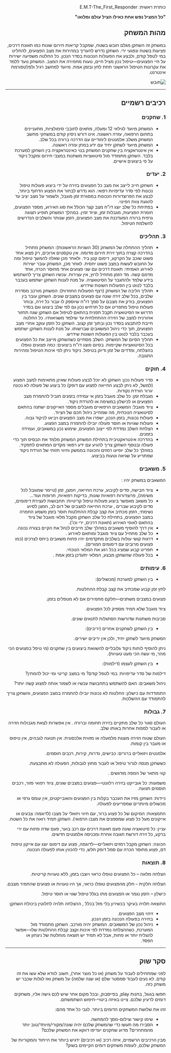 <div dir="rtl" style="text-align: right;"

# כותרת ראשית: E.M.T-The_First_Responder


**"כל המציל נפש אחת כאילו הציל עולם ומלואו"**

## מהות המשחק

במשחק זה השחקן מגלם חובש בשטח, שמקבל קריאות חירום שונות כמו תאונת דרכים, פציעות בשטח ונפגעי ירי.
השחקן נדרש להעריך במהירות את מצב הפצועים, להחליט במי לטפל קודם, ולבצע את הפעולות הנכונות בסדר הנכון.
כל החלטה משפיעה ישירות על חיי הפצועים—טיפול נכון מציל חיים, טעות מחמירה את המצב.
המשחק נועד ללמד את עקרונות הטיפול הראשוני תחת לחץ ובזמן אמת. מיועד למחשב רגיל ולפלטפורמת אינטרנט.


![חובש](https://github.com/user-attachments/assets/63ebc9fb-db34-476d-9882-2273de2509d3)



---


## רכיבים רשמיים

### 1. שחקנים

* המשחק מיועד לגילאי 12 ומעלה, מתאים לחובבי סימולציות, מתעניינים בתחום הרפואה, עזרה ראשונה. אינו דורש ניסיון קודם במשחקי מחשב  המשחק משלב אלמנטים לימודיים עם הדרכה ברורה בכל שלב.
* המשחק מיועד לשחקן יחיד עם ידע במתן עזרה ראשונה.
* אין אינטראקציה בין שחקנים המשחק בנוי כאינטראקציה בין השחקן למערכת בלבד. השחקן מתמודד מול סיטואציות משתנות במצבי חירום ומקבל ניקוד על פי ביצועים אישיים.
 
### 2. יעדים
* השחקן חייב לייצב את מצב כל הפצועים בזירה על ידי ביצוע פעולות טיפול נכונות לפי סדר עדיפויות רפואי. הוא נדרש לבחור את הפצוע הדחוף ביותר, לבצע את הפרוצדורות הנכונות במסגרת זמן מוגבל, ולשמור על מצב יציב עד להגעת צוות הפינוי.
* בפתיחת כל שלב יוצג דו"ח מצב קצר הכולל את סוג האירוע, מספר הפצועים, חומרת הפציעות, מגבלות זמן, וציוד זמין.
במהלך המשחק תופיע תצוגה גרפית ברורה המעדכנת את מצב הפצועים, הזמן שנותר והשלבים הנדרשים להשלמת הטיפול.

### 3. תהליכים
* תהליך ההתחלה של המשחק (30 השניות הראשונות):
המשחק מתחיל בהדרכה קצרה בתוך זירת חירום מדומה. אין טקסטים ארוכים, רק פצוע אחד פשוט שוכב על הקרקע, דימום קטן ביד. 
ולאחר מכן שאלה להמשך טיפול ומה על החובש לעשות במצב פשוט יחסית.
לאחר מכן, המשחק עובר ישירות לאירוע האמיתי: תאונת דרכים עם שני פצועים אחד מחוסר הכרה, אחד מדמם קשה. מד הזמן מתחיל לרוץ, אין עצירות. עכשיו השחקן צריך להשתמש בידע שלמד ולהתגבר על הסיטואציה.
על מנת לענות השחקן ישתמש בעכבר בלבד לנווט בין הפעולות השונות שידרש.
* תהליך הליבה של המשחק (רצף הפעולות החוזרות):
המשחק מורכב מסדרת שלבים, בכל שלב זירה שונה עם פצועים במצבים שונים. השחקן עובר בין הפצועים, בודק את מצבם על סמך דו"ח שיוספק לו עבור כל זירה, ובוחר פעולות טיפול מתפריט אם כל תרחיש נכון גם לפי שלב ביצועו וגם בסדר הדרוש אז הסיטואציה תקבל תפנית בהתאם לטיפול אם השחקן שגה תחזור אחורנית למצב של הזירה ההתחלתית עד שילמד משגיאותיו.
כל החלטה חייבת להתבצע בסדר נכון ובתוך זמן קצוב. השחקן כל הזמן עוקב אחרי מצב הפצועים, תוך כדי ניהול המשאבים שברשותו.
על מנת לענות השחקן ישתמש בעכבר בלבד לנווט בין הפעולות השונות שידרש.
* תהליך הסיום של המשחק:
השלב מסתיים כשהשחקן מייצב את כל הפצועים בכל הסיטואציות שקיימות. בסיום מוצג דו"ח ביצועים: כמה פצועים טופלו בהצלחה, ומדדים של זמן ודיוק בטיפול. ניקוד ניתן לפי איכות הטיפול ומהירות התגובה.

### 4. חוקים

* סדר פעולות נכון: השחקן לא יוכל לבצע פעולות שאינן מתאימות למצב הפצוע (למשל, לא ניתן לבצע החייאה לפצוע עם דופק) כל ביצוע של פעולה לא נכונה יגרור הורדת נקודות.
* מגבלת זמן: כל שלב מוגבל בזמן אי עמידה בזמנים תוביל להחמרת מצב הפצועים או לכישלון במשימה או להורדת ניקוד.
* ציוד מוגבל: המשאבים הרפואיים מוגבלים מספר האייקונים ישתנה בהתאם לסיטואציה הנוכחית, מה שמחייב ניהול חכם של הציוד.
* פעולות נכונות, בזמן הנכון, ישפרו את מצב הפצועים ויביאו לניקוד גבוה.
* פעולות שגויות או חוסר פעולה יובילו להחמרה במצב הפצוע.
* הצלחת השלב נמדדת לפי ייצוב הפצועים, שימוש נכון במשאבים, ועמידה בזמנים.
* בהדרכה אינטראקטיבית בתחילת המשחק המשחק מלמד את הבסיס תוך כדי פעולה ובנוסף השחקן צריך להגיע עם ידע רפואי מקדים המתאים לתפקיד.
במהלך כל שלב יופיעו רמזים והכוונה בממשק וחיווי חזותי של הורדת ניקוד שמתריע על שגיאה וטעות בביצוע.


### 5. משאבים
המשאבים במשחק יהיו :
* ציוד חבישה, סדים לקיבוע, ערכת החייאה, חמצן, זמן (טיימר שמוגבל לכל משימה), פרוצדורות רפואיות שונות, בדיקות רפואיות, תרופות ועוד...
* כל משאב מאפשר ביצוע פעולות טיפול קריטיות:
תחבושות לעצירת דימומים, סדים לקיבוע שברים , ערכת החייאה למצבים של דום לב, חמצן לסיוע נשימתי, הזמן מכתיב את קצב קבלת ההחלטות חוסר בזמן משמע החמרה במצב הפצועים, בתחילת כל שלב השחקן מקבל מלאי מוגבל של ציוד בהתאם לאופי האירוע (תאונת דרכים, ירי וכו’).
* אין דרך להוסיף משאבים במהלך שלב חייבים לנהל את הקיים בצורה נכונה.
* כל שלב מתחיל עם ציוד מוגבל ומותאם לאירוע .
* דרגות קושי עולות בשלבים מתקדמים יהיו פחות משאבים ביחס לצרכים (כמו פצועים מרובים עם דימומים חמורים).
* תפריט קבוע שמציג בכל רגע את המלאי הנוכחי.
* בכל פעולה שהשחקן מבצע, המלאי יתעדכן בזמן אמת .




### 6. עימותים
* בין השחקן למערכת (מכשולים):

 לחץ זמן קבוע שמכתיב את קצב קבלת ההחלטות.

 פצועים במצבים משתנים—חלקם מחמירים אם לא מטפלים בזמן.
 
 ציוד מוגבל שלא תמיד מספיק לכל הפצועים.
 
 סביבות משתנות שדורשות הסתגלות לתנאים שונים.
 
* בין השחקן לשחקנים אחרים (יריבים):
 
 המשחק מיועד לשחקן יחיד, ולכן אין יריבים ישירים.

 ניתן להוסיף לוחות ניקוד גלובליים להשוואת ביצועים בין שחקנים (מי טיפל בפצועים הכי מהר, מי עשה הכי מעט טעויות).
 
* בין השחקן לעצמו (דילמות):

 דילמות של סדר עדיפויות: במי לטפל קודם? מי במצב קריטי ומי יכול להמתין?

 ניהול משאבים: האם להשתמש בתחבושת עכשיו או לשמור אותה לפצוע קשה יותר?
 
 התמודדות עם כישלון: החלטות לא נכונות יובילו להחמרה במצב הפצועים, והשחקן צריך להתמודד עם ההשלכות.




### 7. גבולות

העולם סגור כל שלב מתקיים בזירה תחומה וברורה . אין אפשרות לצאת מגבולות הזירה או לעבור למפות אחרות באותו שלב.

העולם שטוח הזירה מוצגת מלמעלה או מזווית אלכסונית. אין תנועה לגבהים, אין טיפוס או מעבר בין קומות.

אלמנטים ויזואליים ברורים: כבישים, גדרות, קירות, רכבים חוסמים.

כששחקן מנסה לגרור טיפול או לעבור מחוץ לגבולות, הפעולה לא מתבצעת.

קווי מתאר של המפה מודגשים .

משמעות:
כל אובייקט בזירה רלוונטי—פצועים במצבים שונים, ציוד רפואי פזור, רכבים חוסמים תנועה.

ניידות:
השחקן מזיז את העכבר בקלות בין הפצועים והאובייקטים, אין עומס גרפי או מכשולים מיותרים שמפריעים לפעולה.

התמצאות:
המיקום של כל פצוע ברור, עם חיווי ויזואלי על מצבו (לדוגמה: צבעים או אייקונים מעל כל פצוע שמסמנים את מצבו הרפואי). השחקן תמיד רואה את כל השטח.

עניין:
כל סיטואציה שונה פעם תאונת דרכים עם רכב בוער, פעם שדה פתוח עם ירי ברקע, כל זירה דורשת תגובה אחרת ומכניסה אלמנטים חדשים.

הכוונה:
השחקן מקבל רמזים ויזואליים—לדוגמה, פצוע עם דימום יוצג עם אייקון טיפות דם, פצוע מחוסר הכרה עם סמל דופק חלש, כדי להכווין אותו לפעולה הנכונה.

### 8. תוצאות

הצלחה מלאה – כל הפצועים טופלו כראוי ויוצבו בזמן, ללא טעויות קריטיות.

הצלחה חלקית – חלק מהפצועים טופלו כראוי, אך היו טעויות או פצועים שהחמיר מצבם.

כישלון – הזמן נגמר או הפצועים מתו בגלל טיפול שגוי או חוסר טיפול.

התוצאה תלויה בעיקר בכשירון בלי מזל בכלל , ההצלחה תלויה לחלוטין ביכולת השחקן:
- זיהוי מצב הפצועים.
- בחירה בפעולה הנכונה בזמן הנכון.
- ניהול נכון של המשאבים.
המשחק יהיה מורכב.
השחקן מתמודד מול המערכת, כשההצלחה נמדדת לפי איכות וקצב קבלת ההחלטות שלו—אפשר להצליח יותר או פחות, אבל לא תמיד יש תוצאה מוחלטת של ניצחון או הפסד.

---

## סקר שוק

לפני שמתחילים לעבוד על משחק (או כל מוצר אחר), חשוב לוודא שלא עשו את זה קודם. לא נעים לעבוד סמסטר שלם (או שנה שלמה) על משחק ואז לגלות שכבר יש משחק כזה. 

חפשו בגוגל, בחנות play, בפייסבוק, ובכל מקום אחר שיש לכם גישה אליו, משחקים דומים לרעיון שלכם. ציינו באיזה ביטויי-חיפוש השתמשתם.

זהו את שלושת המשחקים הדומים ביותר. לגבי כל אחד מהם:

* שימו קישור וצילום-מסך להמחשה.
* הסבירו מה תעשו כדי שהמשחק שלכם יהיה שונה/מקורי/מיוחד/טוב יותר מהמתחרים?  מדוע שחקנים יעדיפו דווקא את המשחק שלכם?

מבין הרכיבים הרשמיים, 
איזה רכיב (או רכיבים) ידגיש ביותר את הייחוד והמקוריות של המשחק שלכם, לעומת משחקים דומים הקיימים בשוק?


</div>

